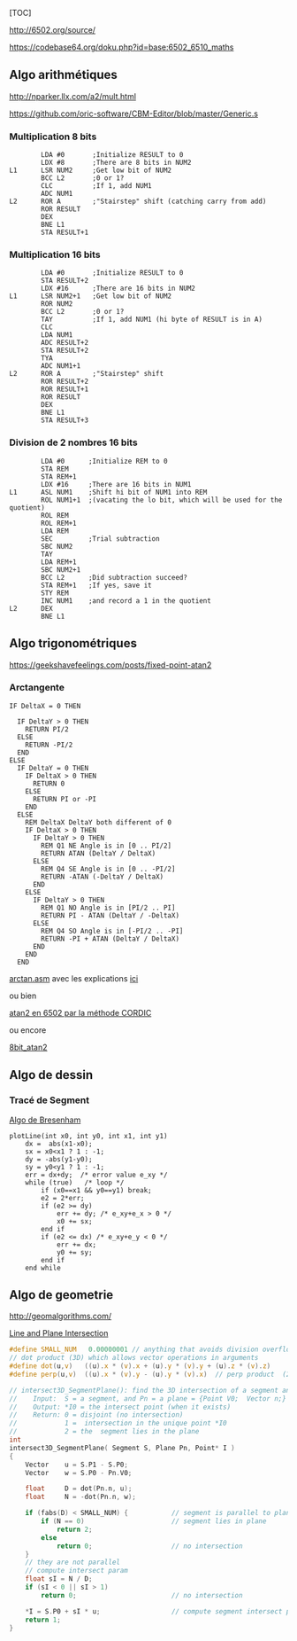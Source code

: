[TOC]



http://6502.org/source/

https://codebase64.org/doku.php?id=base:6502_6510_maths

## Algo arithmétiques

http://nparker.llx.com/a2/mult.html

https://github.com/oric-software/CBM-Editor/blob/master/Generic.s

### Multiplication 8 bits
```
        LDA #0       ;Initialize RESULT to 0
        LDX #8       ;There are 8 bits in NUM2
L1      LSR NUM2     ;Get low bit of NUM2
        BCC L2       ;0 or 1?
        CLC          ;If 1, add NUM1
        ADC NUM1
L2      ROR A        ;"Stairstep" shift (catching carry from add)
        ROR RESULT
        DEX
        BNE L1
        STA RESULT+1
```

### Multiplication 16 bits
```
        LDA #0       ;Initialize RESULT to 0
        STA RESULT+2
        LDX #16      ;There are 16 bits in NUM2
L1      LSR NUM2+1   ;Get low bit of NUM2
        ROR NUM2
        BCC L2       ;0 or 1?
        TAY          ;If 1, add NUM1 (hi byte of RESULT is in A)
        CLC
        LDA NUM1
        ADC RESULT+2
        STA RESULT+2
        TYA
        ADC NUM1+1
L2      ROR A        ;"Stairstep" shift
        ROR RESULT+2
        ROR RESULT+1
        ROR RESULT
        DEX
        BNE L1
        STA RESULT+3
```

### Division de 2 nombres 16 bits

```
        LDA #0      ;Initialize REM to 0
        STA REM
        STA REM+1
        LDX #16     ;There are 16 bits in NUM1
L1      ASL NUM1    ;Shift hi bit of NUM1 into REM
        ROL NUM1+1  ;(vacating the lo bit, which will be used for the quotient)
        ROL REM
        ROL REM+1
        LDA REM
        SEC         ;Trial subtraction
        SBC NUM2
        TAY
        LDA REM+1
        SBC NUM2+1
        BCC L2      ;Did subtraction succeed?
        STA REM+1   ;If yes, save it
        STY REM
        INC NUM1    ;and record a 1 in the quotient
L2      DEX
        BNE L1
```
## Algo trigonométriques


https://geekshavefeelings.com/posts/fixed-point-atan2

### Arctangente

```basic
IF DeltaX = 0 THEN

  IF DeltaY > 0 THEN
    RETURN PI/2
  ELSE
    RETURN -PI/2
  END
ELSE
  IF DeltaY = 0 THEN
    IF DeltaX > 0 THEN
      RETURN 0
    ELSE
      RETURN PI or -PI
    END
  ELSE
    REM DeltaX DeltaY both different of 0  
    IF DeltaX > 0 THEN
      IF DeltaY > 0 THEN
        REM Q1 NE Angle is in [0 .. PI/2]
        RETURN ATAN (DeltaY / DeltaX)
      ELSE
        REM Q4 SE Angle is in [0 .. -PI/2]
        RETURN -ATAN (-DeltaY / DeltaX)
      END
    ELSE
      IF DeltaY > 0 THEN
        REM Q1 NO Angle is in [PI/2 .. PI]
        RETURN PI - ATAN (DeltaY / -DeltaX)
      ELSE
        REM Q4 SO Angle is in [-PI/2 .. -PI]
        RETURN -PI + ATAN (DeltaY / DeltaX)
      END
    END
  END

```

[arctan.asm](https://github.com/dustmop/arctan24/blob/master/arctan.asm) avec les explications [ici](http://www.dustmop.io/blog/2015/07/22/discrete-arctan-in-6502/)

ou bien

[atan2 en 6502 par la méthode CORDIC](https://atariage.com/forums/blogs/entry/3385-atan2-in-6502/)

ou encore

[8bit_atan2](https://codebase64.org/doku.php?id=base:8bit_atan2_8-bit_angle)
## Algo de dessin

### Tracé de Segment

[Algo de  Bresenham](https://en.wikipedia.org/wiki/Bresenham%27s_line_algorithm)

```
plotLine(int x0, int y0, int x1, int y1)
    dx =  abs(x1-x0);
    sx = x0<x1 ? 1 : -1;
    dy = -abs(y1-y0);
    sy = y0<y1 ? 1 : -1;
    err = dx+dy;  /* error value e_xy */
    while (true)   /* loop */
        if (x0==x1 && y0==y1) break;
        e2 = 2*err;
        if (e2 >= dy)
            err += dy; /* e_xy+e_x > 0 */
            x0 += sx;
        end if
        if (e2 <= dx) /* e_xy+e_y < 0 */
            err += dx;
            y0 += sy;
        end if
    end while
```


## Algo de geometrie


http://geomalgorithms.com/


[Line and Plane Intersection](http://geomalgorithms.com/a05-_intersect-1.html)

```C
#define SMALL_NUM   0.00000001 // anything that avoids division overflow
// dot product (3D) which allows vector operations in arguments
#define dot(u,v)   ((u).x * (v).x + (u).y * (v).y + (u).z * (v).z)
#define perp(u,v)  ((u).x * (v).y - (u).y * (v).x)  // perp product  (2D)
```


```C
// intersect3D_SegmentPlane(): find the 3D intersection of a segment and a plane
//    Input:  S = a segment, and Pn = a plane = {Point V0;  Vector n;}
//    Output: *I0 = the intersect point (when it exists)
//    Return: 0 = disjoint (no intersection)
//            1 =  intersection in the unique point *I0
//            2 = the  segment lies in the plane
int
intersect3D_SegmentPlane( Segment S, Plane Pn, Point* I )
{
    Vector    u = S.P1 - S.P0;
    Vector    w = S.P0 - Pn.V0;

    float     D = dot(Pn.n, u);
    float     N = -dot(Pn.n, w);

    if (fabs(D) < SMALL_NUM) {           // segment is parallel to plane
        if (N == 0)                      // segment lies in plane
            return 2;
        else
            return 0;                    // no intersection
    }
    // they are not parallel
    // compute intersect param
    float sI = N / D;
    if (sI < 0 || sI > 1)
        return 0;                        // no intersection

    *I = S.P0 + sI * u;                  // compute segment intersect point
    return 1;
}
```

